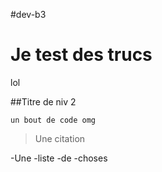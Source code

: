 #dev-b3

# Je test des trucs

lol

##Titre de niv 2

 ```
 un bout de code omg

 ```
> Une citation

-Une
-liste
-de
-choses
